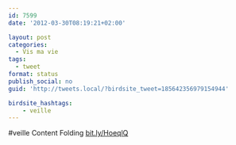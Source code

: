 ```yaml
---
id: 7599
date: '2012-03-30T08:19:21+02:00'

layout: post
categories:
  - Vis ma vie
tags:
  - tweet
format: status
publish_social: no
guid: 'http://tweets.local/?birdsite_tweet=185642356979154944'

birdsite_hashtags:
    - veille
---
```


\#veille Content Folding [bit.ly/HoeqlQ](http://bit.ly/HoeqlQ)
